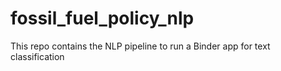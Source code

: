 # fossil_fuel_policy_nlp
This repo contains the NLP pipeline to run a Binder app for text classification
